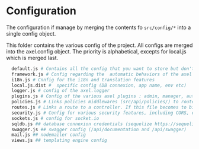 ---
---

# Configuration

The configuration if manage by merging the contents fo `src/config/*` into a single config object.

This folder contains the various config of the project. All configs are merged into the axel.config object. The priority is alphabetical, excepts for local.js which is merged last.

```bash
  default.js # Contains all the config that you want to store but don't know where to put it.
  framework.js # Config regarding the  automatic behaviors of the axel framework
  i18n.js # Cnnfig for the i18n and translation features
  local.js.dist #  specific config (DB connexion, app name, env etc)
  logger.js # config of the axel.logger
  plugins.js # Config of the various axel plugins : admin, manager, auth, socket etc.
  policies.js # Links policies middlewares (src/api/policies/) to routes
  routes.js # Links a route to a controller. If this file becomes to big. You can split into many smaller files.
  security.js # Config for various security features, including CORS, endpoint securing etc.
  sockets.js # config for socket.io
  sqldb.js ## database connexion credentials (sequelize https://sequelize.org/docs/v6/getting-started/#connecting-to-a-database)
  swagger.js ## swagger config (/api/documentation and /api/swagger)
  mail.js ## nodemailer config
  views.js ## templating engine config
```

